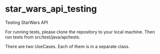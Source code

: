 # star_wars_api_testing
Testing StarWars API

For running tests, please clone the repository to your local machine. Then run tests from src/test/java/api/tests.

There are two UseCases. Each of them is in a separate class. 

